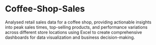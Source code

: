 # Coffee-Shop-Sales
Analysed retail sales data for a coffee shop, providing actionable insights into peak sales times, top-selling  products, and performance variations across different store locations using Excel to create comprehensive dashboards for data visualization and business decision-making.

